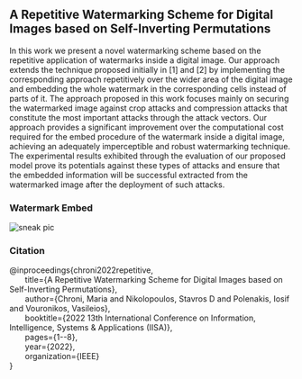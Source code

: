 ## A Repetitive Watermarking Scheme for Digital Images based on Self-Inverting Permutations <br>
In this work we present a novel watermarking scheme based on the repetitive application of watermarks inside a digital image. Our approach extends the technique proposed initially in [1] and [2] by implementing the corresponding approach repetitively over the wider area of the digital image and embedding the whole watermark in the corresponding cells instead of parts of it. The approach proposed in this work focuses mainly on securing the watermarked image against crop attacks and compression attacks that constitute the most important attacks through the attack vectors. Our approach provides a significant improvement over the computational cost required for the embed procedure of the watermark inside a digital image, achieving an adequately imperceptible and robust watermarking technique. The experimental results exhibited through the evaluation of our proposed model prove its potentials against these types of attacks and ensure that the embedded information will be successful extracted from the watermarked image after the deployment of such attacks.<br>

### Watermark Embed <br>
![sneak pic](https://github.com/AlgoLabUOI/AlgoLab/edit/main/watermarking/SiP_Repetitive/pics/em.PNG?raw=true)

### Citation <br>
@inproceedings{chroni2022repetitive,<br>
  &nbsp;&nbsp;&nbsp;&nbsp;&nbsp;&nbsp; title={A Repetitive Watermarking Scheme for Digital Images based on Self-Inverting Permutations},<br>
  &nbsp;&nbsp;&nbsp;&nbsp;&nbsp;&nbsp; author={Chroni, Maria and Nikolopoulos, Stavros D and Polenakis, Iosif and Vouronikos, Vasileios},<br>
  &nbsp;&nbsp;&nbsp;&nbsp;&nbsp;&nbsp; booktitle={2022 13th International Conference on Information, Intelligence, Systems \& Applications (IISA)},<br>
  &nbsp;&nbsp;&nbsp;&nbsp;&nbsp;&nbsp; pages={1--8},<br>
  &nbsp;&nbsp;&nbsp;&nbsp;&nbsp;&nbsp; year={2022},<br>
  &nbsp;&nbsp;&nbsp;&nbsp;&nbsp;&nbsp; organization={IEEE}<br>
}
